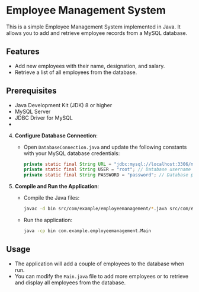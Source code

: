 # Employee Management System

This is a simple Employee Management System implemented in Java. It allows you to add and retrieve employee records from a MySQL database.

## Features

- Add new employees with their name, designation, and salary.
- Retrieve a list of all employees from the database.

## Prerequisites

- Java Development Kit (JDK) 8 or higher
- MySQL Server
- JDBC Driver for MySQL
- 
4. **Configure Database Connection**:
   - Open `DatabaseConnection.java` and update the following constants with your MySQL database credentials:
     ```java
     private static final String URL = "jdbc:mysql://localhost:3306/mydb"; // Database name
     private static final String USER = "root"; // Database username
     private static final String PASSWORD = "password"; // Database password
     ```

5. **Compile and Run the Application**:
   - Compile the Java files:
     ```bash
     javac -d bin src/com/example/employeemanagement/*.java src/com/example/employeemanagement/dao/*.java src/com/example/employeemanagement/model/*.java src/com/example/employeemanagement/util/*.java
     ```
   - Run the application:
     ```bash
     java -cp bin com.example.employeemanagement.Main
     ```

## Usage

- The application will add a couple of employees to the database when run.
- You can modify the `Main.java` file to add more employees or to retrieve and display all employees from the database.

